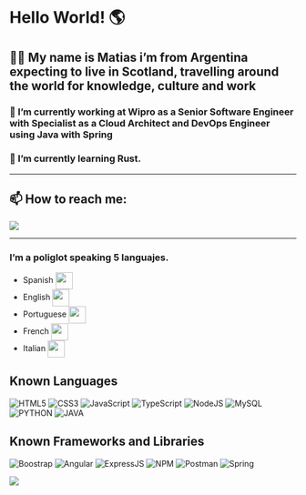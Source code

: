 <h1> Hello World! 🌎 </h1>

<h2> 👨‍💻 My name is Matias i’m from Argentina expecting to live in Scotland, travelling around the world for knowledge, culture and work </h2>
<h3> 🔭 I’m currently working at Wipro as a Senior Software Engineer with Specialist as a Cloud Architect and DevOps Engineer using Java with Spring</h3>
<h3> 🌱 I’m currently learning Rust.</h3>

---

<h2>📫 How to reach me: </h2>

<a href="https://www.linkedin.com/in/fernandomatiasduarte" target="_blank">
  <img src="https://img.shields.io/badge/LinkedIn-0077B5?style=for-the-badge&logo=linkedin&logoColor=white">
</a>

---

<h3> I’m a poliglot speaking 5 languajes. </h3>

- Spanish <img src="https://www.banderas-mundo.es/data/flags/emoji/apple/160x160/es.png" heigth="25px" width="30px" align="center">
- English <img src="https://www.banderas-mundo.es/data/flags/emoji/apple/160x160/gb.png" heigth="25px" width="30px" align="center">
- Portuguese <img src="https://www.banderas-mundo.es/data/flags/emoji/apple/160x160/br.png" heigth="25px" width="30px" align="center">
- French <img src="https://www.banderas-mundo.es/data/flags/emoji/apple/160x160/fr.png" heigth="25px" width="30px" align="center">
- Italian <img src="https://www.banderas-mundo.es/data/flags/emoji/apple/160x160/it.png" heigth="25px" width="30px" align="center">

<h2> Known Languages </h2>

![HTML5](https://img.shields.io/badge/HTML5-E34F26?style=for-the-badge&logo=html5&logoColor=white)
![CSS3](https://img.shields.io/badge/CSS3-1572B6?style=for-the-badge&logo=css3&logoColor=white)
![JavaScript](https://img.shields.io/badge/JavaScript-323330?style=for-the-badge&logo=javascript&logoColor=F7DF1E)
![TypeScript](https://img.shields.io/badge/TypeScript-007ACC?style=for-the-badge&logo=typescript&logoColor=white)
![NodeJS](https://img.shields.io/badge/Node.js-339933?style=for-the-badge&logo=nodedotjs&logoColor=white)
![MySQL](https://img.shields.io/badge/MySQL-007195?style=for-the-badge&logo=mysql&logoColor=white)
![PYTHON](https://img.shields.io/badge/Python-FFFF00?style=for-the-badge&logo=Python&logoColor=yellow)
![JAVA](https://img.shields.io/badge/Java-000000?style=for-the-badge&logo=Matrix&logoColor=white)

<h2> Known Frameworks and Libraries </h2>

![Boostrap](https://img.shields.io/badge/Bootstrap-563D7C?style=for-the-badge&logo=bootstrap&logoColor=white)
![Angular](https://img.shields.io/badge/Angular-DD0031?style=for-the-badge&logo=angular&logoColor=white)
![ExpressJS](https://img.shields.io/badge/Express.js-323330?style=for-the-badge&logo=express&logoColor=F7DF1E)
![NPM](https://img.shields.io/badge/npm-CB3837?style=for-the-badge&logo=npm&logoColor=white)
![Postman](https://img.shields.io/badge/Postman-FF6C37?style=for-the-badge&logo=Postman&logoColor=white)
![Spring](	https://img.shields.io/badge/Spring-00C300?style=for-the-badge&logo=Spring&logoColor=white)

<img src ="https://github-readme-stats.vercel.app/api?username=mattydroidx&&show_icons=true&title_color=ffffff&icon_color=bb2acf&text_color=daf7dc&bg_color=151515">
